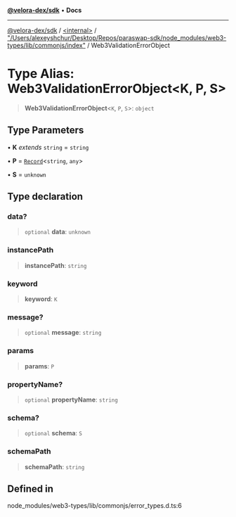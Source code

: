 [**@velora-dex/sdk**](../../../../README.md) • **Docs**

***

[@velora-dex/sdk](../../../../globals.md) / [\<internal\>](../../../README.md) / ["/Users/alexeyshchur/Desktop/Repos/paraswap-sdk/node\_modules/web3-types/lib/commonjs/index"](../README.md) / Web3ValidationErrorObject

# Type Alias: Web3ValidationErrorObject\<K, P, S\>

> **Web3ValidationErrorObject**\<`K`, `P`, `S`\>: `object`

## Type Parameters

• **K** *extends* `string` = `string`

• **P** = [`Record`](../../../type-aliases/Record.md)\<`string`, `any`\>

• **S** = `unknown`

## Type declaration

### data?

> `optional` **data**: `unknown`

### instancePath

> **instancePath**: `string`

### keyword

> **keyword**: `K`

### message?

> `optional` **message**: `string`

### params

> **params**: `P`

### propertyName?

> `optional` **propertyName**: `string`

### schema?

> `optional` **schema**: `S`

### schemaPath

> **schemaPath**: `string`

## Defined in

node\_modules/web3-types/lib/commonjs/error\_types.d.ts:6
